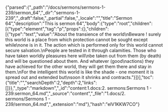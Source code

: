 {"parsed":{"_path":"/docs/sermons/sermons-1-239/sermon_64","_dir":"sermons-1-239","_draft":false,"_partial":false,"_locale":"","title":"Sermon 64","description":"This is sermon 64","body":{"type":"root","children":[{"type":"element","tag":"p","props":{},"children":[{"type":"text","value":"About the transience of the world\nBeware ! surely this world is a place from which protection cannot be sought except while\none is in it. The action which is performed only for this world cannot secure salvation.\nPeople are tested in it through calamities. Those who have taken worldly pleasures here will\nbe taken out from them (by death) and will be questioned about them. And whatever (good\nactions) they have achieved for the other world, they will get them there and stay in them.\nFor the intelligent this world is like the shade - one moment it is spread out and extended but\nsoon it shrinks and contracts."}]}],"toc":{"title":"","searchDepth":2,"depth":2,"links":[]}},"_type":"markdown","_id":"content:1.docs:2. sermons:Sermons 1 - 239:sermon_64.md","_source":"content","_file":"1.docs/2. sermons/Sermons 1 - 239/sermon_64.md","_extension":"md"},"hash":"elV1KKW7CO"}